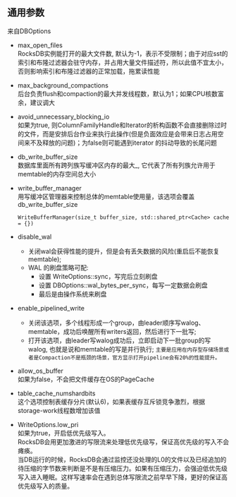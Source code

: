 ## 通用参数  
来自DBOptions
- max_open_files  
RocksDB实例能打开的最大文件数, 默认为-1，表示不受限制；由于对应sst的索引和布隆过滤器会驻守内存，并占用大量文件描述符，所以此值不宜太小，否则影响索引和布隆过滤器的正常加载，拖累读性能
- max_background_compactions  
后台负责flush和compaction的最大并发线程数，默认为1；如果CPU核数富余，建议调大
- avoid_unnecessary_blocking_io  
如果为true, 则ColumnFamilyHandle和Iterator的析构函数不会直接删除过时的文件，而是安排后台作业来执行此操作(但是负面效应是会带来日志占用空间来不及释放的问题)；为false则可能遇到iterator 的抖动导致的长尾问题

- db_write_buffer_size  
数据库里面所有跨列族写缓冲区内存的最大_, 它代表了所有列族允许用于memtable的内存空间总大小

- write_buffer_manager   
用写缓冲区管理器来控制总体的memtable使用量，该选项会覆盖db_write_buffer_size
    ```
    WriteBufferManager(size_t buffer_size, std::shared_ptr<Cache> cache = {})
    ```

- disable_wal
  - 关闭wal会获得性能的提升，但是会有丢失数据的风险(重启后不能恢复memtable); 
  - WAL 的刷盘策略可配:
    - 设置 WriteOptions::sync，写完后立刻刷盘
    - 设置 DBOptions::wal_bytes_per_sync，每写一定数据会刷盘
    - 最后是由操作系统来刷盘

- enable_pipelined_write  
  - 关闭该选项，多个线程形成一个group，由leader顺序写walog、memtable，成功后唤醒所有writers返回，然后进行下一批写;
  - 打开该选项，由leader写walog成功后，立即启动下一批group的写walog, 也就是说和memtable的写是并行执行;
```主要是应用在内存型存储场景或者是Compaction不是瓶颈的场景，官方显示打开pipeline会有20%的性能提升。```

- allow_os_buffer  
如果为false，不会把文件缓存在OS的PageCache

- table_cache_numshardbits  
这个选项控制表缓存分片(默认6)，如果表缓存互斥锁竞争激烈，根据storage-work线程数增加该值

- WriteOptions.low_pri  
  如果为true，开启低优先级写入。  
  RocksDB会用更加激进的写限流来处理低优先级写，保证高优先级的写入不会瘫痪。  
  当DB运行的时候，RocksDB会通过监控还没处理的L0的文件以及已经追加的待压缩的字节数来判断是不是有压缩压力。如果有压缩压力，会强迫低优先级写入进入睡眠。这样写速率会在遇到总体写限流之前早早下降，更好的保证高优先级写入的质量。  
